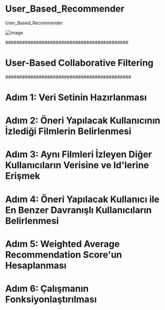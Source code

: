 # User_Based_Recommender
User_Based_Recommender

![image](https://github.com/furkansukan/User_Based_Recommender/assets/115731123/6d2f6367-fbca-42ef-bf8f-69fc94cbe805)

############################################
# User-Based Collaborative Filtering
#############################################

# Adım 1: Veri Setinin Hazırlanması
# Adım 2: Öneri Yapılacak Kullanıcının İzlediği Filmlerin Belirlenmesi
# Adım 3: Aynı Filmleri İzleyen Diğer Kullanıcıların Verisine ve Id'lerine Erişmek
# Adım 4: Öneri Yapılacak Kullanıcı ile En Benzer Davranışlı Kullanıcıların Belirlenmesi
# Adım 5: Weighted Average Recommendation Score'un Hesaplanması
# Adım 6: Çalışmanın Fonksiyonlaştırılması


